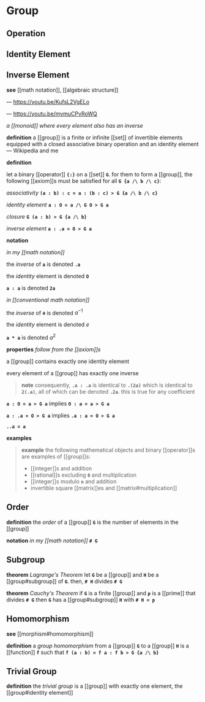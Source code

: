 # Group

## Operation

## Identity Element

## Inverse Element

**see** [[math notation]], [[algebraic structure]]

&mdash; <https://youtu.be/KufsL2VgELo>

&mdash; <https://youtu.be/mvmuCPvRoWQ>

_a [[monoid]] where every element also has an inverse_

**definition** a [[group]] is a finite or infinite [[set]] of invertible elements equipped with a closed associative binary operation and an identity element &mdash; Wikipedia and me

**definition**

let a binary [[operator]] **`{:}`** on a [[set]] **`G`**. for them to form a [[group]], the following [[axiom]]s must be satisfied for all **`G {a /\ b /\ c}`**:

_associativity_ **`(a : b) : c = a : (b : c) > G {a /\ b /\ c}`**

_identity element_ **`a : O = a /\ G O > G a`**

_closure_ **`G (a : b) > G {a /\ b}`**

_inverse element_ **`a : .a = O > G a`**

**notation**

_in my [[math notation]]_

the _inverse_ of **`a`** is denoted **`.a`**

the _identity_ element is denoted **`O`**

**`a : a`** is denoted **`2a`**

_in [[conventional math notation]]_

the _inverse_ of **`a`** is denoted $a^{-1}$

the _identity_ element is denoted $e$

**`a * a`** is denoted $a^2$

**properties** _follow from the [[axiom]]s_

a [[group]] contains exactly one identity element

every element of a [[group]] has exactly one inverse

> **note** consequently, **`.a : .a`** is identical to **`.(2a)`** which is identical to **`2(.a)`**, all of which can be denoted **`.2a`**. this is true for any coefficient

**`a : O = a > G a`** implies **`O : a = a > G a`**

**`a : .a = O > G a`** implies **`.a : a = O > G a`**

**`..a = a`**

**examples**

> **example** the following mathematical objects and binary [[operator]]s are examples of [[group]]s:
>
> - [[integer]]s and addition
> - [[rational]]s excluding **`0`** and multiplication
> - [[integer]]s modulo **`n`** and addition
> - invertible square [[matrix]]es and [[matrix#multiplication]]

## Order

**definition** the _order_ of a [[group]] **`G`** is the number of elements in the [[group]]

**notation** _in my [[math notation]]_ **`# G`**

## Subgroup

**theorem** _Lagrange's Theorem_ let **`G`** be a [[group]] and **`H`** be a [[group#subgroup]] of **`G`**. then, **`# H`** divides **`# G`**

**theorem** _Cauchy's Theorem_ if **`G`** is a finite [[group]] and **`p`** is a [[prime]] that divides **`# G`** then **`G`** has a [[group#subgroup]] **`H`** with **`# H = p`**

## Homomorphism

**see** [[morphism#homomorphism]]

**definition** a _group homomorphism_ from a [[group]] **`G`** to a [[group]] **`H`** is a [[function]] **`f`** such that **`f (a : b) = f a : f b > G {a /\ b}`**

## Trivial Group

**definition** the _trivial group_ is a [[group]] with exactly one element, the [[group#identity element]]
